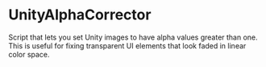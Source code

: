 # UnityAlphaCorrector
Script that lets you set Unity images to have alpha values greater than one. This is useful for fixing transparent UI elements that look faded in linear color space.
